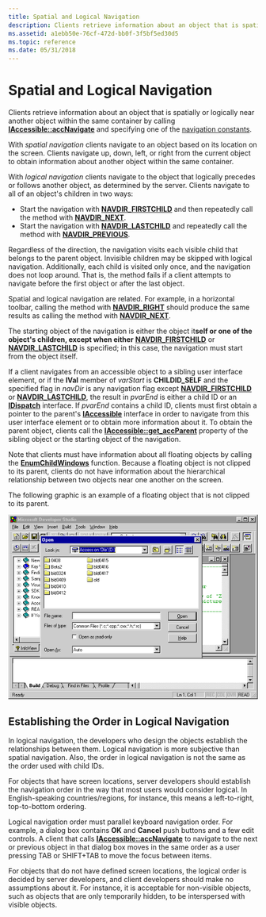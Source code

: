 ```yaml
---
title: Spatial and Logical Navigation
description: Clients retrieve information about an object that is spatially or logically near another object within the same container by calling IAccessible accNavigate and specifying one of the navigation constants.
ms.assetid: a1ebb50e-76cf-472d-bb0f-3f5bf5ed30d5
ms.topic: reference
ms.date: 05/31/2018
---
```


# Spatial and Logical Navigation

Clients retrieve information about an object that is spatially or logically near another object within the same container by calling [**IAccessible::accNavigate**](/windows/desktop/api/Oleacc/nf-oleacc-iaccessible-accnavigate) and specifying one of the [navigation constants](navigation-constants.md).

With *spatial navigation* clients navigate to an object based on its location on the screen. Clients navigate up, down, left, or right from the current object to obtain information about another object within the same container.

With *logical navigation* clients navigate to the object that logically precedes or follows another object, as determined by the server. Clients navigate to all of an object's children in two ways:

-   Start the navigation with [**NAVDIR\_FIRSTCHILD**](navigation-constants.md) and then repeatedly call the method with [**NAVDIR\_NEXT**](navigation-constants.md).
-   Start the navigation with [**NAVDIR\_LASTCHILD**](navigation-constants.md) and repeatedly call the method with [**NAVDIR\_PREVIOUS**](navigation-constants.md).

Regardless of the direction, the navigation visits each visible child that belongs to the parent object. Invisible children may be skipped with logical navigation. Additionally, each child is visited only once, and the navigation does not loop around. That is, the method fails if a client attempts to navigate before the first object or after the last object.

Spatial and logical navigation are related. For example, in a horizontal toolbar, calling the method with [**NAVDIR\_RIGHT**](navigation-constants.md) should produce the same results as calling the method with [**NAVDIR\_NEXT**](navigation-constants.md).

The starting object of the navigation is either the object it**self or one of the object's children, except when either** [**NAVDIR\_FIRSTCHILD**](navigation-constants.md) or [**NAVDIR\_LASTCHILD**](navigation-constants.md) is specified; in this case, the navigation must start from the object itself.

If a client navigates from an accessible object to a sibling user interface element, or if the **lVal** member of *varStart* is **CHILDID\_SELF** and the specified flag in *navDir* is any navigation flag except [**NAVDIR\_FIRSTCHILD**](navigation-constants.md) or [**NAVDIR\_LASTCHILD**](navigation-constants.md), the result in *pvarEnd* is either a child ID or an [**IDispatch**](idispatch-interface.md) interface. If *pvarEnd* contains a child ID, clients must first obtain a pointer to the parent's [**IAccessible**](/windows/desktop/api/oleacc/nn-oleacc-iaccessible) interface in order to navigate from this user interface element or to obtain more information about it. To obtain the parent object, clients call the [**IAccessible::get\_accParent**](/windows/desktop/api/Oleacc/nf-oleacc-iaccessible-get_accparent) property of the sibling object or the starting object of the navigation.

Note that clients must have information about all floating objects by calling the [**EnumChildWindows**](/windows/desktop/api/winuser/nf-winuser-enumchildwindows) function. Because a floating object is not clipped to its parent, clients do not have information about the hierarchical relationship between two objects near one another on the screen.

The following graphic is an example of a floating object that is not clipped to its parent.

![screen shot of the open window floating above a larger microsoft developer studio window](images/floatob.gif)

## Establishing the Order in Logical Navigation

In logical navigation, the developers who design the objects establish the relationships between them. Logical navigation is more subjective than spatial navigation. Also, the order in logical navigation is not the same as the order used with child IDs.

For objects that have screen locations, server developers should establish the navigation order in the way that most users would consider logical. In English-speaking countries/regions, for instance, this means a left-to-right, top-to-bottom ordering.

Logical navigation order must parallel keyboard navigation order. For example, a dialog box contains **OK** and **Cancel** push buttons and a few edit controls. A client that calls [**IAccessible::accNavigate**](/windows/desktop/api/Oleacc/nf-oleacc-iaccessible-accnavigate) to navigate to the next or previous object in that dialog box moves in the same order as a user pressing TAB or SHIFT+TAB to move the focus between items.

For objects that do not have defined screen locations, the logical order is decided by server developers, and client developers should make no assumptions about it. For instance, it is acceptable for non-visible objects, such as objects that are only temporarily hidden, to be interspersed with visible objects.

 

 
